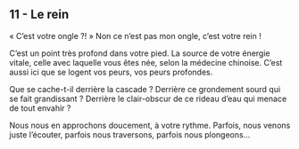 ## 11 - Le rein

« C’est votre ongle ?! »
Non ce n’est pas mon ongle, c’est votre rein !

C’est un point très profond dans votre pied. La source de votre énergie vitale, celle avec laquelle vous êtes née, selon la médecine chinoise. C’est aussi ici que se logent vos peurs, vos peurs profondes.

Que se cache-t-il derrière la cascade ? Derrière ce grondement sourd qui se fait grandissant ? Derrière le clair-obscur de ce rideau d’eau qui menace de tout envahir ?

Nous nous en approchons doucement, à votre rythme. Parfois, nous venons juste l’écouter, parfois nous traversons, parfois nous plongeons…
